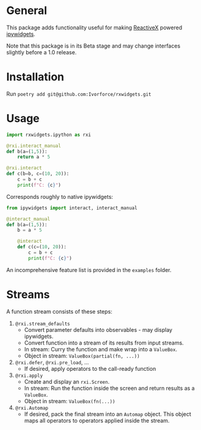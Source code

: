 # General

This package adds functionality useful for making [ReactiveX](https://rxpy.readthedocs.io) powered [ipywidgets](https://ipywidgets.readthedocs.io/en/latest/).

Note that this package is in its Beta stage and may change interfaces slightly before a 1.0 release.

# Installation

Run `poetry add git@github.com:Ivorforce/rxwidgets.git`

# Usage

```py
import rxwidgets.ipython as rxi

@rxi.interact_manual
def b(a=(1,5)):
    return a * 5

@rxi.interact
def c(b=b, c=(10, 20)):
    c = b + c
    print(f"C: {c}")
```

Corresponds roughly to native ipywidgets:

```py
from ipywidgets import interact, interact_manual

@interact_manual
def b(a=(1,5)):
    b = a * 5

    @interact
    def c(c=(10, 20)):
        c = b + c
        print(f"C: {c}")
```

An incomprehensive feature list is provided in the `examples` folder.

# Streams

A function stream consists of these steps:

1. `@rxi.stream_defaults`
   - Convert parameter defaults into observables - may display ipywidgets.
   - Convert function into a stream of its results from input streams.
   - In stream: Curry the function and make wrap into a `ValueBox`.
   - Object in stream: `ValueBox(partial(fn, ...))`
2. `@rxi.defer`, `@rxi.pre_load`, ...
   - If desired, apply operators to the call-ready function
3. `@rxi.apply`
    - Create and display an `rxi.Screen`.
    - In stream: Run the function inside the screen and return results as a `ValueBox`.
    - Object in stream: `ValueBox(fn(...))`
4. `@rxi.Automap`
    - If desired, pack the final stream into an `Automap` object. This object maps all operators to operators applied inside the stream.
